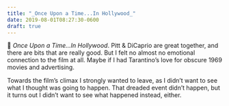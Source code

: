 ```yaml
---
title: "_Once Upon a Time...In Hollywood_"
date: 2019-08-01T08:27:30-0600
draft: true
---
```






🎥 _Once Upon a Time…In Hollywood_. Pitt & DiCaprio are great together, and there are bits that are really good. But I felt no almost no emotional connection to the film at all. Maybe if I had Tarantino’s love for obscure 1969 movies and advertising.

Towards the film’s climax I strongly wanted to leave, as I didn’t want to see what I thought was going to happen. That dreaded event didn’t happen, but it turns out I didn’t want to see what happened instead, either.



